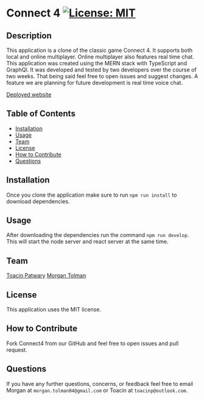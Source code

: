 # Connect 4 [![License: MIT](https://img.shields.io/badge/License-MIT-yellow.svg)](https://opensource.org/licenses/MIT)

## Description

This application is a clone of the classic game Connect 4.  It supports both local and online multiplayer.  Online multiplayer also features real time chat.  This application was created using the MERN stack with TypeScript and GraphQl.  It was developed and tested by two developers over the course of two weeks.  That being said feel free to open issues and suggest changes.  A feature we are planning for future development is real time voice chat.  

[Deployed website](https://connect4clone.herokuapp.com/)
## Table of Contents 
- [Installation](#installation)
- [Usage](#Usage)
- [Team](#Team)
- [License](#License)
- [How to Contribute](#How-to-Contribute)
- [Questions](#Questions)

## Installation

Once you clone the application make sure to run `npm run install` to download dependencies.  

## Usage

After downloading the dependencies run the command `npm run develop`.  This will start the node server and react server at the same time.

## Team

[Toacin Patwary](https://github.com/toacin)
[Morgan Tolman](https://github.com/unheardof77)

## License

This application uses the MIT license.

## How to Contribute

Fork Connect4 from our GitHub and feel free to open issues and pull request.

## Questions

If you have any further questions, concerns, or feedback feel free to email Morgan at `morgan.tolman04@gmail.com` or Toacin at `toacinp@outlook.com`.